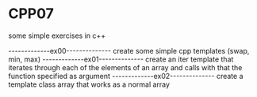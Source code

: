 # CPP07
some simple exercises in c++

-------------ex00--------------
create some simple cpp templates (swap, min, max)
-------------ex01--------------
create an iter template that iterates through each
of the elements of an array and calls with that the
function specified as argument
-------------ex02--------------
create a template class array that works as
a normal array